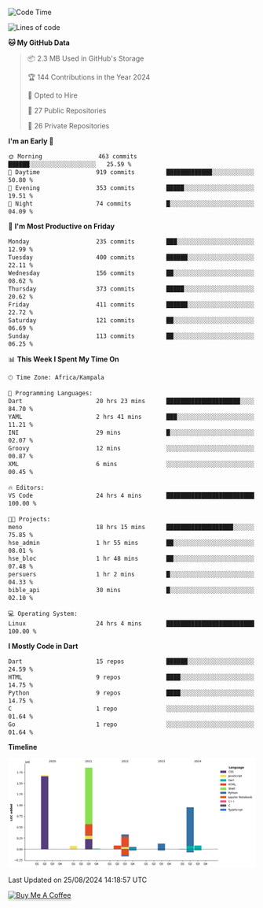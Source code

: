 <!--START_SECTION:waka-->
![Code Time](http://img.shields.io/badge/Code%20Time-847%20hrs%2040%20mins-blue)

![Lines of code](https://img.shields.io/badge/From%20Hello%20World%20I%27ve%20Written-5.2%20million%20lines%20of%20code-blue)

**🐱 My GitHub Data** 

> 📦 2.3 MB Used in GitHub's Storage 
 > 
> 🏆 144 Contributions in the Year 2024
 > 
> 💼 Opted to Hire
 > 
> 📜 27 Public Repositories 
 > 
> 🔑 26 Private Repositories 
 > 
**I'm an Early 🐤** 

```text
🌞 Morning                463 commits         ██████░░░░░░░░░░░░░░░░░░░   25.59 % 
🌆 Daytime                919 commits         █████████████░░░░░░░░░░░░   50.80 % 
🌃 Evening                353 commits         █████░░░░░░░░░░░░░░░░░░░░   19.51 % 
🌙 Night                  74 commits          █░░░░░░░░░░░░░░░░░░░░░░░░   04.09 % 
```
📅 **I'm Most Productive on Friday** 

```text
Monday                   235 commits         ███░░░░░░░░░░░░░░░░░░░░░░   12.99 % 
Tuesday                  400 commits         ██████░░░░░░░░░░░░░░░░░░░   22.11 % 
Wednesday                156 commits         ██░░░░░░░░░░░░░░░░░░░░░░░   08.62 % 
Thursday                 373 commits         █████░░░░░░░░░░░░░░░░░░░░   20.62 % 
Friday                   411 commits         ██████░░░░░░░░░░░░░░░░░░░   22.72 % 
Saturday                 121 commits         ██░░░░░░░░░░░░░░░░░░░░░░░   06.69 % 
Sunday                   113 commits         ██░░░░░░░░░░░░░░░░░░░░░░░   06.25 % 
```


📊 **This Week I Spent My Time On** 

```text
🕑︎ Time Zone: Africa/Kampala

💬 Programming Languages: 
Dart                     20 hrs 23 mins      █████████████████████░░░░   84.70 % 
YAML                     2 hrs 41 mins       ███░░░░░░░░░░░░░░░░░░░░░░   11.21 % 
INI                      29 mins             █░░░░░░░░░░░░░░░░░░░░░░░░   02.07 % 
Groovy                   12 mins             ░░░░░░░░░░░░░░░░░░░░░░░░░   00.87 % 
XML                      6 mins              ░░░░░░░░░░░░░░░░░░░░░░░░░   00.45 % 

🔥 Editors: 
VS Code                  24 hrs 4 mins       █████████████████████████   100.00 % 

🐱‍💻 Projects: 
meno                     18 hrs 15 mins      ███████████████████░░░░░░   75.85 % 
hse_admin                1 hr 55 mins        ██░░░░░░░░░░░░░░░░░░░░░░░   08.01 % 
hse_bloc                 1 hr 48 mins        ██░░░░░░░░░░░░░░░░░░░░░░░   07.48 % 
persuers                 1 hr 2 mins         █░░░░░░░░░░░░░░░░░░░░░░░░   04.33 % 
bible_api                30 mins             █░░░░░░░░░░░░░░░░░░░░░░░░   02.10 % 

💻 Operating System: 
Linux                    24 hrs 4 mins       █████████████████████████   100.00 % 
```

**I Mostly Code in Dart** 

```text
Dart                     15 repos            ██████░░░░░░░░░░░░░░░░░░░   24.59 % 
HTML                     9 repos             ████░░░░░░░░░░░░░░░░░░░░░   14.75 % 
Python                   9 repos             ████░░░░░░░░░░░░░░░░░░░░░   14.75 % 
C                        1 repo              ░░░░░░░░░░░░░░░░░░░░░░░░░   01.64 % 
Go                       1 repo              ░░░░░░░░░░░░░░░░░░░░░░░░░   01.64 % 
```



**Timeline**

![Lines of Code chart](https://raw.githubusercontent.com/drexhacker/drexhacker/main/assets/bar_graph.png)


 Last Updated on 25/08/2024 14:18:57 UTC
<!--END_SECTION:waka-->

<a href="https://www.buymeacoffee.com/drexsoftorg" target="_blank"><img src="https://www.buymeacoffee.com/assets/img/custom_images/orange_img.png" alt="Buy Me A Coffee" style="height: 41px !important;width: 174px !important;box-shadow: 0px 3px 2px 0px rgba(190, 190, 190, 0.5) !important;-webkit-box-shadow: 0px 3px 2px 0px rgba(190, 190, 190, 0.5) !important;" ></a>


<!---
drexhacker/drexhacker is a ✨ special ✨ repository because its `README.md` (this file) appears on your GitHub profile.
You can click the Preview link to take a look at your changes.
--->
